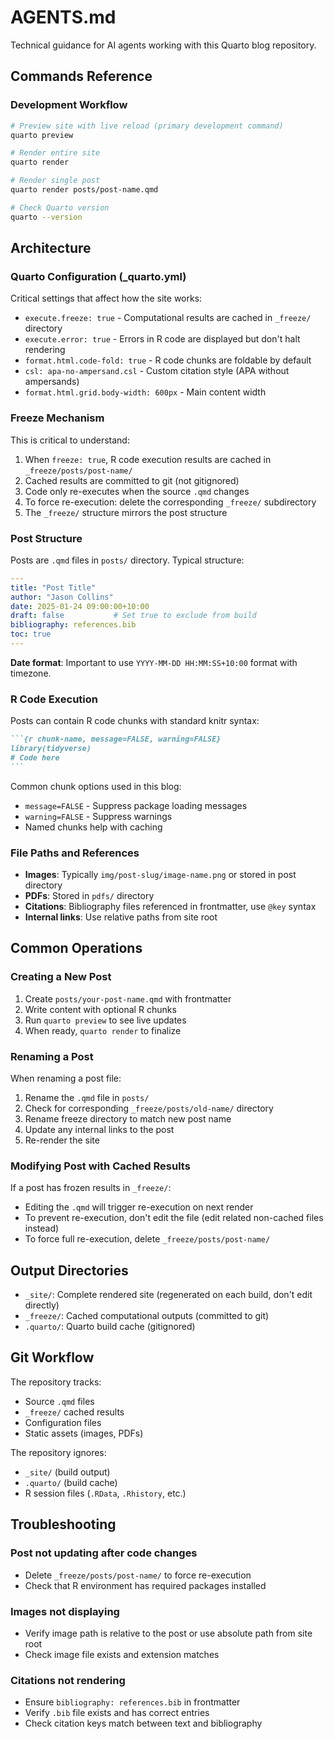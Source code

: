 # AGENTS.md

Technical guidance for AI agents working with this Quarto blog repository.

## Commands Reference

### Development Workflow

```bash
# Preview site with live reload (primary development command)
quarto preview

# Render entire site
quarto render

# Render single post
quarto render posts/post-name.qmd

# Check Quarto version
quarto --version
```

## Architecture

### Quarto Configuration (_quarto.yml)

Critical settings that affect how the site works:

- `execute.freeze: true` - Computational results are cached in `_freeze/` directory
- `execute.error: true` - Errors in R code are displayed but don't halt rendering
- `format.html.code-fold: true` - R code chunks are foldable by default
- `csl: apa-no-ampersand.csl` - Custom citation style (APA without ampersands)
- `format.html.grid.body-width: 600px` - Main content width

### Freeze Mechanism

This is critical to understand:

1. When `freeze: true`, R code execution results are cached in `_freeze/posts/post-name/`
2. Cached results are committed to git (not gitignored)
3. Code only re-executes when the source `.qmd` changes
4. To force re-execution: delete the corresponding `_freeze/` subdirectory
5. The `_freeze/` structure mirrors the post structure

### Post Structure

Posts are `.qmd` files in `posts/` directory. Typical structure:

```yaml
---
title: "Post Title"
author: "Jason Collins"
date: 2025-01-24 09:00:00+10:00
draft: false           # Set true to exclude from build
bibliography: references.bib
toc: true
---
```

**Date format**: Important to use `YYYY-MM-DD HH:MM:SS+10:00` format with timezone.

### R Code Execution

Posts can contain R code chunks with standard knitr syntax:

````markdown
```{r chunk-name, message=FALSE, warning=FALSE}
library(tidyverse)
# Code here
```
````

Common chunk options used in this blog:
- `message=FALSE` - Suppress package loading messages
- `warning=FALSE` - Suppress warnings
- Named chunks help with caching

### File Paths and References

- **Images**: Typically `img/post-slug/image-name.png` or stored in post directory
- **PDFs**: Stored in `pdfs/` directory
- **Citations**: Bibliography files referenced in frontmatter, use `@key` syntax
- **Internal links**: Use relative paths from site root

## Common Operations

### Creating a New Post

1. Create `posts/your-post-name.qmd` with frontmatter
2. Write content with optional R chunks
3. Run `quarto preview` to see live updates
4. When ready, `quarto render` to finalize

### Renaming a Post

When renaming a post file:

1. Rename the `.qmd` file in `posts/`
2. Check for corresponding `_freeze/posts/old-name/` directory
3. Rename freeze directory to match new post name
4. Update any internal links to the post
5. Re-render the site

### Modifying Post with Cached Results

If a post has frozen results in `_freeze/`:

- Editing the `.qmd` will trigger re-execution on next render
- To prevent re-execution, don't edit the file (edit related non-cached files instead)
- To force full re-execution, delete `_freeze/posts/post-name/`

## Output Directories

- `_site/`: Complete rendered site (regenerated on each build, don't edit directly)
- `_freeze/`: Cached computational outputs (committed to git)
- `.quarto/`: Quarto build cache (gitignored)

## Git Workflow

The repository tracks:
- Source `.qmd` files
- `_freeze/` cached results
- Configuration files
- Static assets (images, PDFs)

The repository ignores:
- `_site/` (build output)
- `.quarto/` (build cache)
- R session files (`.RData`, `.Rhistory`, etc.)

## Troubleshooting

### Post not updating after code changes

- Delete `_freeze/posts/post-name/` to force re-execution
- Check that R environment has required packages installed

### Images not displaying

- Verify image path is relative to the post or use absolute path from site root
- Check image file exists and extension matches

### Citations not rendering

- Ensure `bibliography: references.bib` in frontmatter
- Verify `.bib` file exists and has correct entries
- Check citation keys match between text and bibliography
